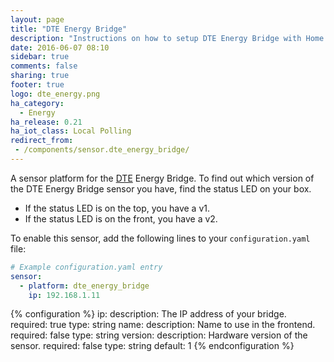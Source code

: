 ```yaml
---
layout: page
title: "DTE Energy Bridge"
description: "Instructions on how to setup DTE Energy Bridge with Home Assistant."
date: 2016-06-07 08:10
sidebar: true
comments: false
sharing: true
footer: true
logo: dte_energy.png
ha_category:
  - Energy
ha_release: 0.21
ha_iot_class: Local Polling
redirect_from:
 - /components/sensor.dte_energy_bridge/
---
```


A sensor platform for the [DTE](https://www.newlook.dteenergy.com/) Energy Bridge. To find out which version of the DTE Energy Bridge sensor you have, find the status LED on your box.

 - If the status LED is on the top, you have a v1.
 - If the status LED is on the front, you have a v2.

To enable this sensor, add the following lines to your `configuration.yaml` file:

```yaml
# Example configuration.yaml entry
sensor:
  - platform: dte_energy_bridge
    ip: 192.168.1.11
```

{% configuration %}
ip:
  description: The IP address of your bridge.
  required: true
  type: string
name:
  description: Name to use in the frontend.
  required: false
  type: string
version:
  description: Hardware version of the sensor.
  required: false
  type: string
  default: 1
{% endconfiguration %}
